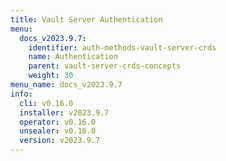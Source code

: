 ```yaml
---
title: Vault Server Authentication
menu:
  docs_v2023.9.7:
    identifier: auth-methods-vault-server-crds
    name: Authentication
    parent: vault-server-crds-concepts
    weight: 30
menu_name: docs_v2023.9.7
info:
  cli: v0.16.0
  installer: v2023.9.7
  operator: v0.16.0
  unsealer: v0.16.0
  version: v2023.9.7
---
```


